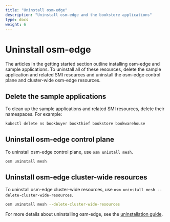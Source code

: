 ```yaml
---
title: "Uninstall osm-edge"
description: "Uninstall osm-edge and the bookstore applications"
type: docs
weight: 6
---
```


# Uninstall osm-edge

The articles in the getting started section outline installing osm-edge and sample applications. To uninstall all of these resources, delete the sample application and related SMI resources and uninstall the osm-edge control plane and cluster-wide osm-edge resources.

## Delete the sample applications

To clean up the sample applications and related SMI resources, delete their namespaces. For example:

```bash
kubectl delete ns bookbuyer bookthief bookstore bookwarehouse
```

## Uninstall osm-edge control plane

To uninstall osm-edge control plane, use `osm unistall mesh`.

```bash
osm uninstall mesh
```

## Uninstall osm-edge cluster-wide resources

To uninstall osm-edge cluster-wide resources, use `osm uninstall mesh --delete-cluster-wide-resources`.

```bash
osm uninstall mesh --delete-cluster-wide-resources
```

For more details about uninstalling osm-edge, see the [uninstallation guide](/docs/guides/operating/uninstall/).
